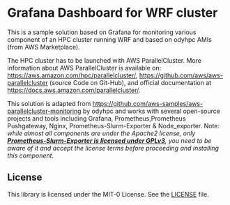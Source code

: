 # Grafana Dashboard for WRF cluster 

This is a sample solution based on Grafana for monitoring various component of an HPC cluster running WRF and based on odyhpc AMIs (from AWS Marketplace).

The HPC cluster has to be launched with AWS ParallelCluster. More information about AWS ParallelCluster is available on: https://aws.amazon.com/hpc/parallelcluster/, https://github.com/aws/aws-parallelcluster (source Code on Git-Hub), and official documentation at https://docs.aws.amazon.com/parallelcluster/.

This solution is adapted from https://github.com/aws-samples/aws-parallelcluster-monitoring by odyhpc and works with several open-source projects and tools including Grafana, Prometheus,Prometheus Pushgateway, Nginx, Prometheus-Slurm-Exporter & Node_exporter.
Note: *while almost all components are under the Apache2 license, only **[Prometheus-Slurm-Exporter is licensed under GPLv3](https://github.com/vpenso/prometheus-slurm-exporter/blob/master/LICENSE)**, you need to be aware of it and accept the license terms before proceeding and installing this component.*


## License

This library is licensed under the MIT-0 License. See the [LICENSE](https://github.com/aws-samples/aws-parallelcluster-monitoring/blob/main/LICENSE) file.
